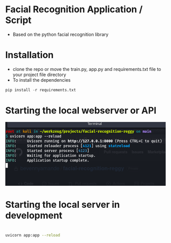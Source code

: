 # Facial Recognition Application / Script
- Based on the python facial recognition library

# Installation
- clone the repo or move the train.py, app.py and requirements.txt file to your project file directory
- To install the dependencies

```python
pip install -r requirements.txt
```
# Starting the local webserver or API

<img src='server_running.png' />


# Starting the local server in development
```bash

uvicorn app:app --reload

```

